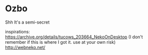 # Ozbo
Shh It's a semi-secret

inspirations:  
https://archive.org/details/tucows_203664_NekoOnDesktop  (I don't remember if this is where I got it. use at your own risk)  
http://webneko.net/

